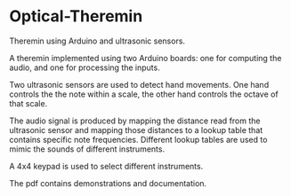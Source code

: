 # Optical-Theremin
Theremin using Arduino and ultrasonic sensors.

A theremin implemented using two Arduino boards: one for computing the audio, and one for processing the inputs.

Two ultrasonic sensors are used to detect hand movements. One hand controls the the note within a scale, the other hand controls the octave of that scale.

The audio signal is produced by mapping the distance read from the ultrasonic sensor and mapping those distances to a lookup table that contains specific note frequencies.
Different lookup tables are used to mimic the sounds of different instruments.

A 4x4 keypad is used to select different instruments.

The pdf contains demonstrations and documentation.
